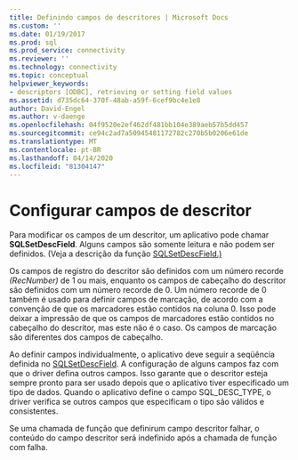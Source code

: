```yaml
---
title: Definindo campos de descritores | Microsoft Docs
ms.custom: ''
ms.date: 01/19/2017
ms.prod: sql
ms.prod_service: connectivity
ms.reviewer: ''
ms.technology: connectivity
ms.topic: conceptual
helpviewer_keywords:
- descriptors [ODBC], retrieving or setting field values
ms.assetid: d735dc64-370f-48ab-a59f-6cef9bc4e1e8
author: David-Engel
ms.author: v-daenge
ms.openlocfilehash: 04f9520e2ef462df481bb104e389aeb57b5dd457
ms.sourcegitcommit: ce94c2ad7a50945481172782c270b5b0206e61de
ms.translationtype: MT
ms.contentlocale: pt-BR
ms.lasthandoff: 04/14/2020
ms.locfileid: "81304147"
---
```

# <a name="setting-descriptor-fields"></a>Configurar campos de descritor
Para modificar os campos de um descritor, um aplicativo pode chamar **SQLSetDescField**. Alguns campos são somente leitura e não podem ser definidos. (Veja a descrição da função [SQLSetDescField.)](../../../odbc/reference/syntax/sqlsetdescfield-function.md)  
  
 Os campos de registro do descritor são definidos com um número recorde *(RecNumber)* de 1 ou mais, enquanto os campos de cabeçalho do descritor são definidos com um número recorde de 0. Um número recorde de 0 também é usado para definir campos de marcação, de acordo com a convenção de que os marcadores estão contidos na coluna 0. Isso pode deixar a impressão de que os campos de marcadores estão contidos no cabeçalho do descritor, mas este não é o caso. Os campos de marcação são diferentes dos campos de cabeçalho.  
  
 Ao definir campos individualmente, o aplicativo deve seguir a seqüência definida no [SQLSetDescField](../../../odbc/reference/syntax/sqlsetdescfield-function.md). A configuração de alguns campos faz com que o driver defina outros campos. Isso garante que o descritor esteja sempre pronto para ser usado depois que o aplicativo tiver especificado um tipo de dados. Quando o aplicativo define o campo SQL_DESC_TYPE, o driver verifica se outros campos que especificam o tipo são válidos e consistentes.  
  
 Se uma chamada de função que definirum campo descritor falhar, o conteúdo do campo descritor será indefinido após a chamada de função com falha.

